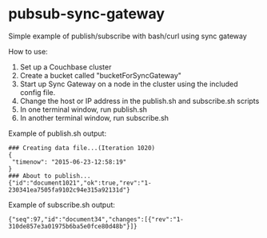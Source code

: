 # pubsub-sync-gateway
Simple example of publish/subscribe with bash/curl using sync gateway

How to use:

1.  Set up a Couchbase cluster
2.  Create a bucket called "bucketForSyncGateway"
3.  Start up Sync Gateway on a node in the cluster using the included config file.
4.  Change the host or IP address in the publish.sh and subscribe.sh scripts 
5.  In one terminal window, run publish.sh
6.  In another terminal window, run subscribe.sh

Example of publish.sh output:

    ### Creating data file...(Iteration 1020)
    {
     "timenow": "2015-06-23-12:58:19" 
    }
    ### About to publish...
    {"id":"document1021","ok":true,"rev":"1-230341ea7505fa9102c94e315a92131d"}

Example of subscribe.sh output:

    {"seq":97,"id":"document34","changes":[{"rev":"1-310de857e3a01975b6ba5e0fce80d48b"}]}


